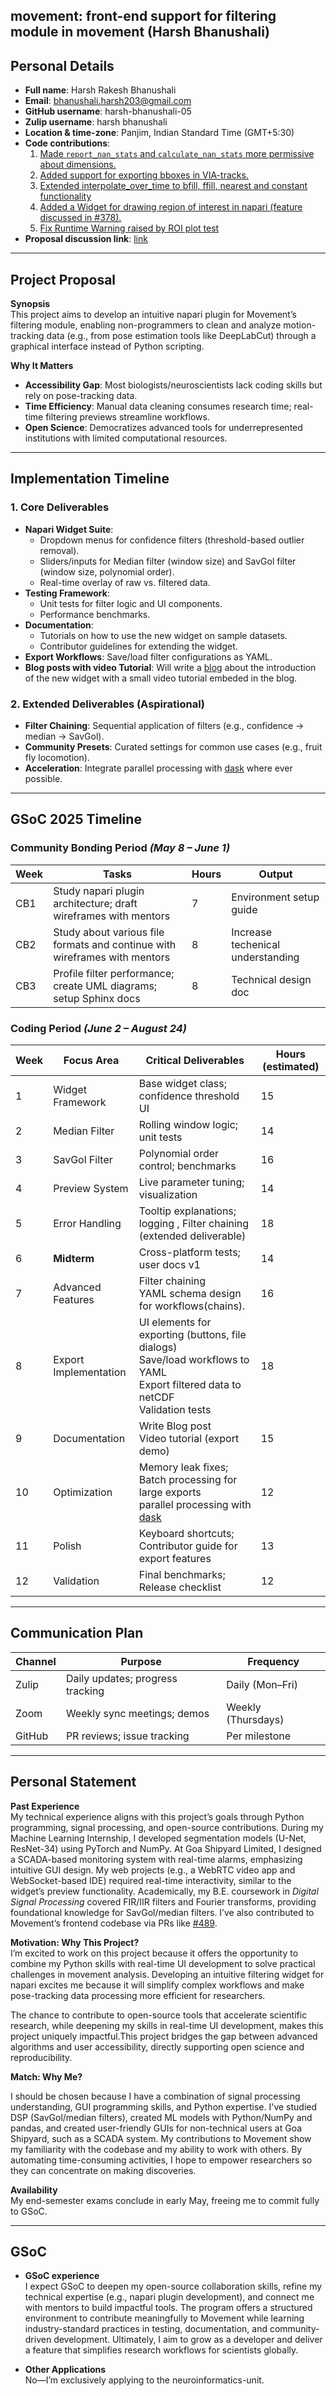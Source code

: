 ## movement: front-end support for filtering module in movement (Harsh Bhanushali)
## Personal Details  
- **Full name**: Harsh Rakesh Bhanushali  
- **Email**: bhanushali.harsh203@gmail.com  
- **GitHub username**: harsh-bhanushali-05  
- **Zulip username**: harsh bhanushali  
- **Location & time-zone**: Panjim, Indian Standard Time (GMT+5:30)  
- **Code contributions**:  
  1. [Made `report_nan_stats` and `calculate_nan_stats` more permissive about dimensions.](https://github.com/neuroinformatics-unit/movement/pull/481)  
  2. [Added support for exporting bboxes in VIA-tracks.](https://github.com/neuroinformatics-unit/movement/pull/497)  
  3. [Extended interpolate_over_time to bfill, ffill, nearest and constant functionality](https://github.com/neuroinformatics-unit/movement/pull/537)
  4. [Added a Widget for drawing region of interest in napari (feature discussed in #378).](https://github.com/neuroinformatics-unit/movement/pull/489) 
  5. [Fix Runtime Warning raised by ROI plot test](https://github.com/neuroinformatics-unit/movement/pull/534)
- **Proposal discussion link**:   [link](https://github.com/neuroinformatics-unit/gsoc/pull/41)
---

## Project Proposal  
**Synopsis**  
This project aims to develop an intuitive napari plugin for Movement’s filtering module, enabling non-programmers to clean and analyze motion-tracking data (e.g., from pose estimation tools like DeepLabCut) through a graphical interface instead of Python scripting.  

**Why It Matters**  
- **Accessibility Gap**: Most biologists/neuroscientists lack coding skills but rely on pose-tracking data.  
- **Time Efficiency**: Manual data cleaning consumes research time; real-time filtering previews streamline workflows.  
- **Open Science**: Democratizes advanced tools for underrepresented institutions with limited computational resources.  

---

## Implementation Timeline  
### 1. **Core Deliverables**  
- **Napari Widget Suite**:  
  - Dropdown menus for confidence filters (threshold-based outlier removal).  
  - Sliders/inputs for Median filter (window size) and SavGol filter (window size, polynomial order).  
  - Real-time overlay of raw vs. filtered data.  
- **Testing Framework**:  
  - Unit tests for filter logic and UI components.  
  - Performance benchmarks.  
- **Documentation**:  
  - Tutorials on how to use the new widget on sample datasets.  
  - Contributor guidelines for extending the widget.  
- **Export Workflows**: Save/load filter configurations as YAML.  
- **Blog posts with video Tutorial**: Will write a [blog](https://movement.neuroinformatics.dev/blog/index.html) about the introduction of the new widget with a small video tutorial embeded in the blog. 

### 2. **Extended Deliverables (Aspirational)**  
- **Filter Chaining**: Sequential application of filters (e.g., confidence → median → SavGol).  
- **Community Presets**: Curated settings for common use cases (e.g., fruit fly locomotion).  
- **Acceleration**: Integrate parallel processing with [dask](https://www.dask.org/?utm_source=xarray-docs) where ever possible.  

---

## GSoC 2025 Timeline  
### **Community Bonding Period** *(May 8 – June 1)*  
| Week | Tasks | Hours | Output |  
|------|-------|-------|--------|  
| CB1  | Study napari plugin architecture; draft wireframes with mentors | 7 | Environment setup guide |  
| CB2  | Study about various file formats and continue with wireframes with mentors | 8 |Increase techenical understanding |  
| CB3  |   Profile filter performance; create UML diagrams; setup Sphinx docs | 8 | Technical design doc |  
### **Coding Period** *(June 2 – August 24)*  

| Week | Focus Area | Critical Deliverables | Hours (estimated)|  
|------|------------|------------------------|-------|  
| 1    | Widget Framework | Base widget class; confidence threshold UI | 15 |  
| 2    | Median Filter | Rolling window logic; unit tests | 14 |  
| 3    | SavGol Filter | Polynomial order control; benchmarks | 16 |  
| 4    | Preview System | Live parameter tuning; visualization | 14 |  
| 5    | Error Handling | Tooltip explanations; logging , Filter chaining (extended deliverable) | 18 |  
| 6    | **Midterm** | Cross-platform tests; user docs v1 | 14 |  
| 7    | Advanced Features | Filter chaining <br> YAML schema design for workflows(chains).| 16 |  
| 8    | Export Implementation | UI elements for exporting (buttons, file dialogs)<br>Save/load workflows to YAML<br>Export filtered data to netCDF<br>Validation tests | 18 |  
| 9    |  Documentation |  Write Blog post<br> Video tutorial (export demo) | 15 |  
| 10   | Optimization | Memory leak fixes;<br>Batch processing for large exports <br> parallel processing with  [dask](https://www.dask.org/?utm_source=xarray-docs)| 12 |  
| 11   | Polish | Keyboard shortcuts;<br>Contributor guide for export features | 13 |  
| 12   | Validation | Final benchmarks;<br>Release checklist | 12 |  

---

## Communication Plan  
| Channel | Purpose | Frequency |  
|---------|---------|-----------|  
| Zulip   | Daily updates; progress tracking | Daily (Mon–Fri) |  
| Zoom    | Weekly sync meetings; demos | Weekly (Thursdays) |  
| GitHub  | PR reviews; issue tracking | Per milestone |  

---

## Personal Statement  
**Past Experience**  
My technical experience aligns with this project’s goals through Python programming, signal processing, and open-source contributions. During my Machine Learning Internship, I developed segmentation models (U-Net, ResNet-34) using PyTorch and NumPy. At Goa Shipyard Limited, I designed a SCADA-based monitoring system with real-time alarms, emphasizing intuitive GUI design. My web projects (e.g., a WebRTC video app and WebSocket-based IDE) required real-time interactivity, similar to the widget’s preview functionality. Academically, my B.E. coursework in *Digital Signal Processing* covered FIR/IIR filters and Fourier transforms, providing foundational knowledge for SavGol/median filters. I’ve also contributed to Movement’s frontend codebase via PRs like [#489](https://github.com/neuroinformatics-unit/movement/pull/489).  

**Motivation: Why This Project?**  
I’m excited to work on this project because it offers the opportunity to combine my Python skills with real-time UI development to solve practical challenges in movement analysis. Developing an intuitive filtering widget for napari excites me because it will simplify complex workflows and make pose-tracking data processing more efficient for researchers.

The chance to contribute to open-source tools that accelerate scientific research, while deepening my skills in real-time UI development, makes this project uniquely impactful.This project bridges the gap between advanced algorithms and user accessibility, directly supporting open science and reproducibility. 

**Match: Why Me?**  

I should be chosen because I have a combination of signal processing understanding, GUI programming skills, and Python expertise. I've studied DSP (SavGol/median filters), created ML models with Python/NumPy and pandas, and created user-friendly GUIs for non-technical users at Goa Shipyard, such as a SCADA system. My contributions to Movement show my familiarity with the codebase and my ability to work with others. By automating time-consuming activities, I hope to empower researchers so they can concentrate on making discoveries. 

**Availability**  
My end-semester exams conclude in early May, freeing me to commit fully to GSoC.  

---

## GSoC   

- **GSoC experience** <br>
I expect GSoC to deepen my open-source collaboration skills, refine my technical expertise (e.g., napari plugin development), and connect me with mentors to build impactful tools. The program offers a structured environment to contribute meaningfully to Movement while learning industry-standard practices in testing, documentation, and community-driven development. Ultimately, I aim to grow as a developer and deliver a feature that simplifies research workflows for scientists globally. 

- **Other Applications**  
No—I’m exclusively applying to the neuroinformatics-unit.  

